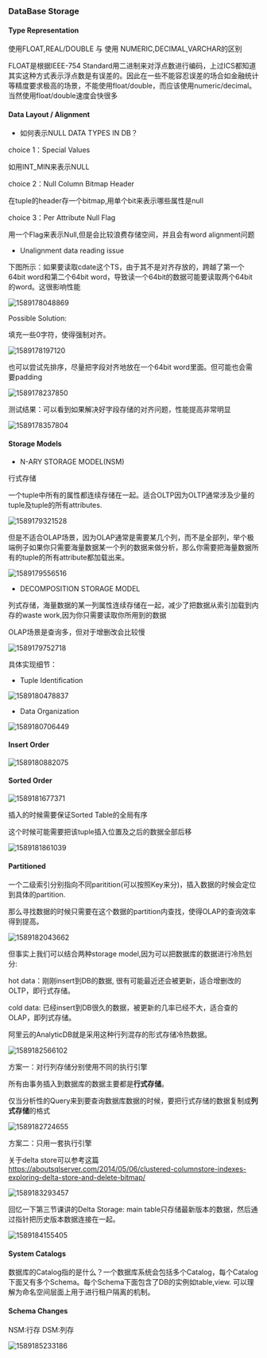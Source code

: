 ### DataBase Storage

#### Type Representation

使用FLOAT,REAL/DOUBLE 与 使用 NUMERIC,DECIMAL,VARCHAR的区别

FLOAT是根据IEEE-754 Standard用二进制来对浮点数进行编码，上过ICS都知道其实这种方式表示浮点数是有误差的。因此在一些不能容忍误差的场合如金融统计等精度要求极高的场景，不能使用float/double，而应该使用numeric/decimal。当然使用float/double速度会快很多

#### Data Layout / Alignment

* 如何表示NULL DATA TYPES IN DB？

choice 1：Special Values

如用INT_MIN来表示NULL

choice 2：Null Column Bitmap Header

在tuple的header存一个bitmap,用单个bit来表示哪些属性是null

choice 3：Per Attribute Null Flag

用一个Flag来表示Null,但是会比较浪费存储空间，并且会有word alignment问题

* Unalignment data reading issue

下图所示：如果要读取cdate这个TS，由于其不是对齐存放的，跨越了第一个64bit word和第二个64bit word，导致读一个64bit的数据可能要读取两个64bit的word。这很影响性能

![1589178048869](C:\Users\AlexanderChiu\AppData\Roaming\Typora\typora-user-images\1589178048869.png)



Possible Solution:

填充一些0字符，使得强制对齐。

![1589178197120](C:\Users\AlexanderChiu\AppData\Roaming\Typora\typora-user-images\1589178197120.png)



也可以尝试先排序，尽量把字段对齐地放在一个64bit word里面。但可能也会需要padding

![1589178237850](C:\Users\AlexanderChiu\AppData\Roaming\Typora\typora-user-images\1589178237850.png)



测试结果：可以看到如果解决好字段存储的对齐问题，性能提高非常明显

![1589178357804](C:\Users\AlexanderChiu\AppData\Roaming\Typora\typora-user-images\1589178357804.png)

#### Storage Models

* N-ARY STORAGE MODEL(NSM)

行式存储

一个tuple中所有的属性都连续存储在一起。适合OLTP因为OLTP通常涉及少量的tuple及tuple的所有attributes.

![1589179321528](C:\Users\AlexanderChiu\AppData\Roaming\Typora\typora-user-images\1589179321528.png)

但是不适合OLAP场景，因为OLAP通常是需要某几个列，而不是全部列，举个极端例子如果你只需要海量数据某一个列的数据来做分析，那么你需要把海量数据所有的tuple的所有attribute都加载出来。

![1589179556516](C:\Users\AlexanderChiu\AppData\Roaming\Typora\typora-user-images\1589179556516.png)

* DECOMPOSITION STORAGE MODEL

列式存储，海量数据的某一列属性连续存储在一起，减少了把数据从索引加载到内存的waste work,因为你只需要读取你所用到的数据

OLAP场景是查询多，但对于增删改会比较慢

![1589179752718](C:\Users\AlexanderChiu\AppData\Roaming\Typora\typora-user-images\1589179752718.png)

具体实现细节：

* Tuple Identification

![1589180478837](C:\Users\AlexanderChiu\AppData\Roaming\Typora\typora-user-images\1589180478837.png)

* Data Organization

![1589180706449](C:\Users\AlexanderChiu\AppData\Roaming\Typora\typora-user-images\1589180706449.png)

#### Insert Order

![1589180882075](C:\Users\AlexanderChiu\AppData\Roaming\Typora\typora-user-images\1589180882075.png)

#### Sorted Order

![1589181677371](C:\Users\AlexanderChiu\AppData\Roaming\Typora\typora-user-images\1589181677371.png)

插入的时候需要保证Sorted Table的全局有序

这个时候可能需要把该tuple插入位置及之后的数据全部后移

![1589181861039](C:\Users\AlexanderChiu\AppData\Roaming\Typora\typora-user-images\1589181861039.png)

#### Partitioned

一个二级索引分别指向不同paritition(可以按照Key来分)，插入数据的时候会定位到具体的partition.

那么寻找数据的时候只需要在这个数据的partition内查找，使得OLAP的查询效率得到提高。

![1589182043662](C:\Users\AlexanderChiu\AppData\Roaming\Typora\typora-user-images\1589182043662.png)

但事实上我们可以结合两种storage model,因为可以把数据库的数据进行冷热划分:

hot data：刚刚insert到DB的数据, 很有可能最近还会被更新，适合增删改的OLTP，即行式存储。

cold data: 已经insert到DB很久的数据，被更新的几率已经不大，适合查的OLAP，即列式存储。

阿里云的AnalyticDB就是采用这种行列混存的形式存储冷热数据。



![1589182566102](C:\Users\AlexanderChiu\AppData\Roaming\Typora\typora-user-images\1589182566102.png)

方案一：对行列存储分别使用不同的执行引擎

所有由事务插入到数据库的数据主要都是**行式存储**。

仅当分析性的Query来到要查询数据库数据的时候，要把行式存储的数据复制成**列式存储**的格式

![1589182724655](C:\Users\AlexanderChiu\AppData\Roaming\Typora\typora-user-images\1589182724655.png)



方案二：只用一套执行引擎

关于delta store可以参考这篇<https://aboutsqlserver.com/2014/05/06/clustered-columnstore-indexes-exploring-delta-store-and-delete-bitmap/>

![1589183293457](C:\Users\AlexanderChiu\AppData\Roaming\Typora\typora-user-images\1589183293457.png)

回忆一下第三节课讲的Delta Storage: main table只存储最新版本的数据，然后通过指针把历史版本数据连接在一起。

![1589184155405](C:\Users\AlexanderChiu\AppData\Roaming\Typora\typora-user-images\1589184155405.png)



#### System Catalogs

数据库的Catalog指的是什么？一个数据库系统会包括多个Catalog，每个Catalog下面又有多个Schema。每个Schema下面包含了DB的实例如table,view. 可以理解为命名空间层面上用于进行租户隔离的机制。



#### Schema Changes

NSM:行存 DSM:列存

![1589185233186](C:\Users\AlexanderChiu\AppData\Roaming\Typora\typora-user-images\1589185233186.png)













